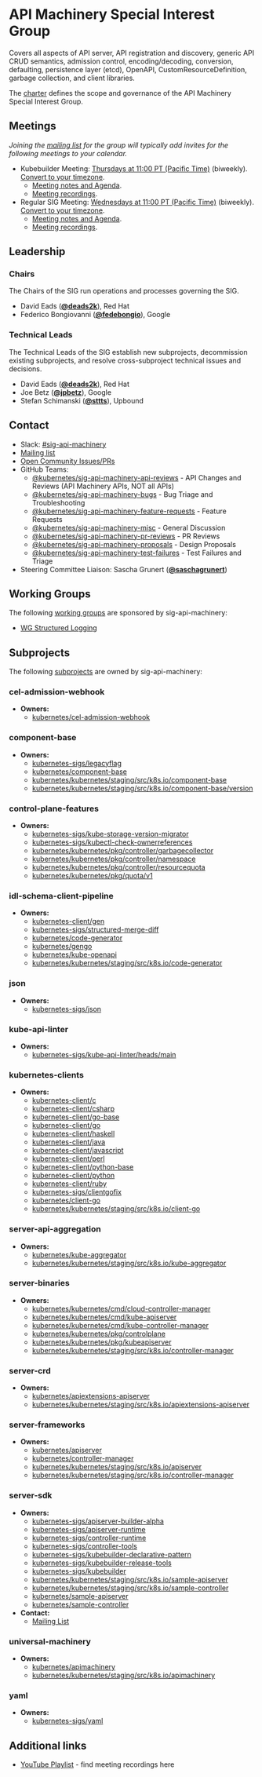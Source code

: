 <!---
This is an autogenerated file!

Please do not edit this file directly, but instead make changes to the
sigs.yaml file in the project root.

To understand how this file is generated, see https://git.k8s.io/community/generator/README.md
--->
# API Machinery Special Interest Group

Covers all aspects of API server, API registration and discovery, generic API CRUD semantics, admission control, encoding/decoding, conversion, defaulting, persistence layer (etcd), OpenAPI, CustomResourceDefinition, garbage collection, and client libraries.

The [charter](charter.md) defines the scope and governance of the API Machinery Special Interest Group.

## Meetings
*Joining the [mailing list](https://groups.google.com/forum/#!forum/kubernetes-sig-api-machinery) for the group will typically add invites for the following meetings to your calendar.*
* Kubebuilder Meeting: [Thursdays at 11:00 PT (Pacific Time)]() (biweekly). [Convert to your timezone](http://www.thetimezoneconverter.com/?t=11%3A00&tz=PT%20%28Pacific%20Time%29).
  * [Meeting notes and Agenda](https://docs.google.com/document/d/1GbSkHAxIaFTm2fL92z3WeWrCtnIjXfr7gNZSySLHhmk/edit?usp=sharing).
  * [Meeting recordings](https://www.youtube.com/playlist?list=PL69nYSiGNLP0SOaFeA9f3dwdCNECEKkX3).
* Regular SIG Meeting: [Wednesdays at 11:00 PT (Pacific Time)](https://zoom.us/my/apimachinery) (biweekly). [Convert to your timezone](http://www.thetimezoneconverter.com/?t=11%3A00&tz=PT%20%28Pacific%20Time%29).
  * [Meeting notes and Agenda](https://goo.gl/0lbiM9).
  * [Meeting recordings](https://www.youtube.com/playlist?list=PL69nYSiGNLP21oW3hbLyjjj4XhrwKxH2R).

## Leadership

### Chairs
The Chairs of the SIG run operations and processes governing the SIG.

* David Eads (**[@deads2k](https://github.com/deads2k)**), Red Hat
* Federico Bongiovanni (**[@fedebongio](https://github.com/fedebongio)**), Google

### Technical Leads
The Technical Leads of the SIG establish new subprojects, decommission existing
subprojects, and resolve cross-subproject technical issues and decisions.

* David Eads (**[@deads2k](https://github.com/deads2k)**), Red Hat
* Joe Betz (**[@jpbetz](https://github.com/jpbetz)**), Google
* Stefan Schimanski (**[@sttts](https://github.com/sttts)**), Upbound

## Contact
- Slack: [#sig-api-machinery](https://kubernetes.slack.com/messages/sig-api-machinery)
- [Mailing list](https://groups.google.com/forum/#!forum/kubernetes-sig-api-machinery)
- [Open Community Issues/PRs](https://github.com/kubernetes/community/labels/sig%2Fapi-machinery)
- GitHub Teams:
    - [@kubernetes/sig-api-machinery-api-reviews](https://github.com/orgs/kubernetes/teams/sig-api-machinery-api-reviews) - API Changes and Reviews (API Machinery APIs, NOT all APIs)
    - [@kubernetes/sig-api-machinery-bugs](https://github.com/orgs/kubernetes/teams/sig-api-machinery-bugs) - Bug Triage and Troubleshooting
    - [@kubernetes/sig-api-machinery-feature-requests](https://github.com/orgs/kubernetes/teams/sig-api-machinery-feature-requests) - Feature Requests
    - [@kubernetes/sig-api-machinery-misc](https://github.com/orgs/kubernetes/teams/sig-api-machinery-misc) - General Discussion
    - [@kubernetes/sig-api-machinery-pr-reviews](https://github.com/orgs/kubernetes/teams/sig-api-machinery-pr-reviews) - PR Reviews
    - [@kubernetes/sig-api-machinery-proposals](https://github.com/orgs/kubernetes/teams/sig-api-machinery-proposals) - Design Proposals
    - [@kubernetes/sig-api-machinery-test-failures](https://github.com/orgs/kubernetes/teams/sig-api-machinery-test-failures) - Test Failures and Triage
- Steering Committee Liaison: Sascha Grunert (**[@saschagrunert](https://github.com/saschagrunert)**)

## Working Groups

The following [working groups][working-group-definition] are sponsored by sig-api-machinery:
* [WG Structured Logging](/wg-structured-logging)


## Subprojects

The following [subprojects][subproject-definition] are owned by sig-api-machinery:
### cel-admission-webhook
- **Owners:**
  - [kubernetes/cel-admission-webhook](https://github.com/kubernetes/cel-admission-webhook/blob/main/OWNERS)
### component-base
- **Owners:**
  - [kubernetes-sigs/legacyflag](https://github.com/kubernetes-sigs/legacyflag/blob/master/OWNERS)
  - [kubernetes/component-base](https://github.com/kubernetes/component-base/blob/master/OWNERS)
  - [kubernetes/kubernetes/staging/src/k8s.io/component-base](https://github.com/kubernetes/kubernetes/blob/master/staging/src/k8s.io/component-base/OWNERS)
  - [kubernetes/kubernetes/staging/src/k8s.io/component-base/version](https://github.com/kubernetes/kubernetes/blob/master/staging/src/k8s.io/component-base/version/OWNERS)
### control-plane-features
- **Owners:**
  - [kubernetes-sigs/kube-storage-version-migrator](https://github.com/kubernetes-sigs/kube-storage-version-migrator/blob/master/OWNERS)
  - [kubernetes-sigs/kubectl-check-ownerreferences](https://github.com/kubernetes-sigs/kubectl-check-ownerreferences/blob/master/OWNERS)
  - [kubernetes/kubernetes/pkg/controller/garbagecollector](https://github.com/kubernetes/kubernetes/blob/master/pkg/controller/garbagecollector/OWNERS)
  - [kubernetes/kubernetes/pkg/controller/namespace](https://github.com/kubernetes/kubernetes/blob/master/pkg/controller/namespace/OWNERS)
  - [kubernetes/kubernetes/pkg/controller/resourcequota](https://github.com/kubernetes/kubernetes/blob/master/pkg/controller/resourcequota/OWNERS)
  - [kubernetes/kubernetes/pkg/quota/v1](https://github.com/kubernetes/kubernetes/blob/master/pkg/quota/v1/OWNERS)
### idl-schema-client-pipeline
- **Owners:**
  - [kubernetes-client/gen](https://github.com/kubernetes-client/gen/blob/master/OWNERS)
  - [kubernetes-sigs/structured-merge-diff](https://github.com/kubernetes-sigs/structured-merge-diff/blob/master/OWNERS)
  - [kubernetes/code-generator](https://github.com/kubernetes/code-generator/blob/master/OWNERS)
  - [kubernetes/gengo](https://github.com/kubernetes/gengo/blob/master/OWNERS)
  - [kubernetes/kube-openapi](https://github.com/kubernetes/kube-openapi/blob/master/OWNERS)
  - [kubernetes/kubernetes/staging/src/k8s.io/code-generator](https://github.com/kubernetes/kubernetes/blob/master/staging/src/k8s.io/code-generator/OWNERS)
### json
- **Owners:**
  - [kubernetes-sigs/json](https://github.com/kubernetes-sigs/json/blob/main/OWNERS)
### kube-api-linter
- **Owners:**
  - [kubernetes-sigs/kube-api-linter/heads/main](https://github.com/kubernetes-sigs/kube-api-linter/blob/refs/heads/main/OWNERS)
### kubernetes-clients
- **Owners:**
  - [kubernetes-client/c](https://github.com/kubernetes-client/c/blob/master/OWNERS)
  - [kubernetes-client/csharp](https://github.com/kubernetes-client/csharp/blob/master/OWNERS)
  - [kubernetes-client/go-base](https://github.com/kubernetes-client/go-base/blob/master/OWNERS)
  - [kubernetes-client/go](https://github.com/kubernetes-client/go/blob/master/OWNERS)
  - [kubernetes-client/haskell](https://github.com/kubernetes-client/haskell/blob/master/OWNERS)
  - [kubernetes-client/java](https://github.com/kubernetes-client/java/blob/master/OWNERS)
  - [kubernetes-client/javascript](https://github.com/kubernetes-client/javascript/blob/master/OWNERS)
  - [kubernetes-client/perl](https://github.com/kubernetes-client/perl/blob/master/OWNERS)
  - [kubernetes-client/python-base](https://github.com/kubernetes-client/python-base/blob/master/OWNERS)
  - [kubernetes-client/python](https://github.com/kubernetes-client/python/blob/master/OWNERS)
  - [kubernetes-client/ruby](https://github.com/kubernetes-client/ruby/blob/master/OWNERS)
  - [kubernetes-sigs/clientgofix](https://github.com/kubernetes-sigs/clientgofix/blob/master/OWNERS)
  - [kubernetes/client-go](https://github.com/kubernetes/client-go/blob/master/OWNERS)
  - [kubernetes/kubernetes/staging/src/k8s.io/client-go](https://github.com/kubernetes/kubernetes/blob/master/staging/src/k8s.io/client-go/OWNERS)
### server-api-aggregation
- **Owners:**
  - [kubernetes/kube-aggregator](https://github.com/kubernetes/kube-aggregator/blob/master/OWNERS)
  - [kubernetes/kubernetes/staging/src/k8s.io/kube-aggregator](https://github.com/kubernetes/kubernetes/blob/master/staging/src/k8s.io/kube-aggregator/OWNERS)
### server-binaries
- **Owners:**
  - [kubernetes/kubernetes/cmd/cloud-controller-manager](https://github.com/kubernetes/kubernetes/blob/master/cmd/cloud-controller-manager/OWNERS)
  - [kubernetes/kubernetes/cmd/kube-apiserver](https://github.com/kubernetes/kubernetes/blob/master/cmd/kube-apiserver/OWNERS)
  - [kubernetes/kubernetes/cmd/kube-controller-manager](https://github.com/kubernetes/kubernetes/blob/master/cmd/kube-controller-manager/OWNERS)
  - [kubernetes/kubernetes/pkg/controlplane](https://github.com/kubernetes/kubernetes/blob/master/pkg/controlplane/OWNERS)
  - [kubernetes/kubernetes/pkg/kubeapiserver](https://github.com/kubernetes/kubernetes/blob/master/pkg/kubeapiserver/OWNERS)
  - [kubernetes/kubernetes/staging/src/k8s.io/controller-manager](https://github.com/kubernetes/kubernetes/blob/master/staging/src/k8s.io/controller-manager/OWNERS)
### server-crd
- **Owners:**
  - [kubernetes/apiextensions-apiserver](https://github.com/kubernetes/apiextensions-apiserver/blob/master/OWNERS)
  - [kubernetes/kubernetes/staging/src/k8s.io/apiextensions-apiserver](https://github.com/kubernetes/kubernetes/blob/master/staging/src/k8s.io/apiextensions-apiserver/OWNERS)
### server-frameworks
- **Owners:**
  - [kubernetes/apiserver](https://github.com/kubernetes/apiserver/blob/master/OWNERS)
  - [kubernetes/controller-manager](https://github.com/kubernetes/controller-manager/blob/master/OWNERS)
  - [kubernetes/kubernetes/staging/src/k8s.io/apiserver](https://github.com/kubernetes/kubernetes/blob/master/staging/src/k8s.io/apiserver/OWNERS)
  - [kubernetes/kubernetes/staging/src/k8s.io/controller-manager](https://github.com/kubernetes/kubernetes/blob/master/staging/src/k8s.io/controller-manager/OWNERS)
### server-sdk
- **Owners:**
  - [kubernetes-sigs/apiserver-builder-alpha](https://github.com/kubernetes-sigs/apiserver-builder-alpha/blob/master/OWNERS)
  - [kubernetes-sigs/apiserver-runtime](https://github.com/kubernetes-sigs/apiserver-runtime/blob/master/OWNERS)
  - [kubernetes-sigs/controller-runtime](https://github.com/kubernetes-sigs/controller-runtime/blob/master/OWNERS)
  - [kubernetes-sigs/controller-tools](https://github.com/kubernetes-sigs/controller-tools/blob/master/OWNERS)
  - [kubernetes-sigs/kubebuilder-declarative-pattern](https://github.com/kubernetes-sigs/kubebuilder-declarative-pattern/blob/master/OWNERS)
  - [kubernetes-sigs/kubebuilder-release-tools](https://github.com/kubernetes-sigs/kubebuilder-release-tools/blob/master/OWNERS)
  - [kubernetes-sigs/kubebuilder](https://github.com/kubernetes-sigs/kubebuilder/blob/master/OWNERS)
  - [kubernetes/kubernetes/staging/src/k8s.io/sample-apiserver](https://github.com/kubernetes/kubernetes/blob/master/staging/src/k8s.io/sample-apiserver/OWNERS)
  - [kubernetes/kubernetes/staging/src/k8s.io/sample-controller](https://github.com/kubernetes/kubernetes/blob/master/staging/src/k8s.io/sample-controller/OWNERS)
  - [kubernetes/sample-apiserver](https://github.com/kubernetes/sample-apiserver/blob/master/OWNERS)
  - [kubernetes/sample-controller](https://github.com/kubernetes/sample-controller/blob/master/OWNERS)
- **Contact:**
  - [Mailing List](https://groups.google.com/forum/#!forum/kubebuilder)
### universal-machinery
- **Owners:**
  - [kubernetes/apimachinery](https://github.com/kubernetes/apimachinery/blob/master/OWNERS)
  - [kubernetes/kubernetes/staging/src/k8s.io/apimachinery](https://github.com/kubernetes/kubernetes/blob/master/staging/src/k8s.io/apimachinery/OWNERS)
### yaml
- **Owners:**
  - [kubernetes-sigs/yaml](https://github.com/kubernetes-sigs/yaml/blob/master/OWNERS)

[subproject-definition]: https://github.com/kubernetes/community/blob/master/governance.md#subprojects
[working-group-definition]: https://github.com/kubernetes/community/blob/master/governance.md#working-groups
<!-- BEGIN CUSTOM CONTENT -->
## Additional links

* [YouTube Playlist](https://www.youtube.com/playlist?list=PL69nYSiGNLP21oW3hbLyjjj4XhrwKxH2R) - find meeting recordings here

<!-- END CUSTOM CONTENT -->
